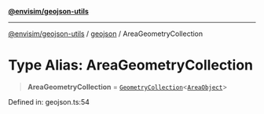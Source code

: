 [**@envisim/geojson-utils**](../../README.md)

---

[@envisim/geojson-utils]() / [geojson](../README.md) / AreaGeometryCollection

# Type Alias: AreaGeometryCollection

> **AreaGeometryCollection** = [`GeometryCollection`](GeometryCollection.md)\<[`AreaObject`](AreaObject.md)\>

Defined in: geojson.ts:54
